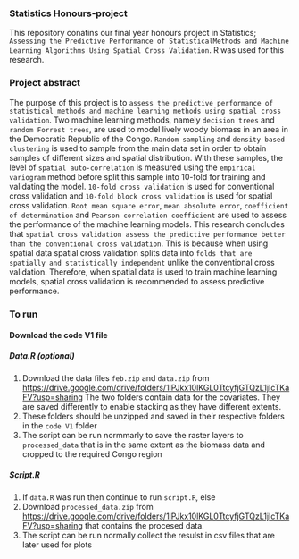 
### Statistics Honours-project

This repository conatins our final year honours project in Statistics;
`Assessing the Predictive Performance of StatisticalMethods and Machine Learning Algorithms Using Spatial Cross Validation`.
R was used for this research. 

### Project abstract
The purpose of this project is to `assess the predictive performance of statistical methods and machine learning methods using spatial cross validation`. Two machine learning methods, namely `decision trees` and `random Forrest trees`, are used to model lively woody biomass in an area in the Democratic Republic of the Congo. `Random sampling` and `density based clustering` is used to  sample from the main data set in order to obtain samples of different sizes and spatial distribution. With these samples, the level of `spatial auto-correlation` is measured using the `empirical variogram` method before split this sample into 10-fold for training and validating the model. `10-fold cross validation` is used for conventional cross validation and `10-fold block cross validation` is used for spatial cross validation. `Root mean square error`, `mean absolute error`, `coefficient of determination` and `Pearson correlation coefficient` are used to assess the performance of the machine learning models. This research concludes that `spatial cross validation assess the predictive performance better than the conventional cross validation`. This is because when using spatial data spatial cross validation splits data into `folds that are spatially and statistically independent` unlike the conventional cross validation. Therefore, when spatial data is used to  train machine learning models, spatial cross validation is recommended to assess predictive performance.

### To run 
#### Download the code V1 file 
##### Data.R (optional)

1. Download the data files `feb.zip` and `data.zip` from https://drive.google.com/drive/folders/1lPJkx10lKGL0TtcyfjGTQzL1jIcTKaFV?usp=sharing
   The two folders contain data for the covariates. They are saved differently to enable stacking as they have different extents. 
2. These folders should be unzipped and saved in their respective folders in the `code V1` folder
3. The script can be run normmarly to save the raster layers to  `processed_data` that is in the same extent as the biomass data and cropped to the required Congo region

##### Script.R

1. If `data.R` was run then continue to run `script.R`, else
2. Download `processed_data.zip` from https://drive.google.com/drive/folders/1lPJkx10lKGL0TtcyfjGTQzL1jIcTKaFV?usp=sharing that contains the procesed data. 
3. The script can be run normally collect the resulst in csv files that are later used for plots
